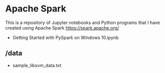 # Apache Spark
This is a repository of Jupyter notebooks and Python programs that I have created using Apache Spark https://spark.apache.org/

- Getting Started with PySpark on Windows 10.ipynb

## /data
- sample_libsvm_data.txt
